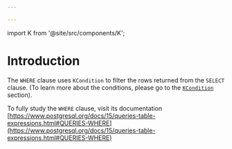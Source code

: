 ```yaml
---

---
```


import K from '@site/src/components/K';

# Introduction

The `WHERE` clause uses `KCondition` to filter the rows returned from the `SELECT` clause. (To learn more about the conditions, please go to the [`KCondition`](/docs/kcondition/introduction) section).

To fully study the `WHERE` clause, visit its documentation [https://www.postgresql.org/docs/15/queries-table-expressions.html#QUERIES-WHERE](https://www.postgresql.org/docs/15/queries-table-expressions.html#QUERIES-WHERE)
